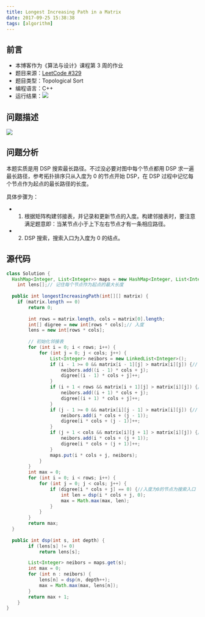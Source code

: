 ```yaml
---
title: Longest Increasing Path in a Matrix
date: 2017-09-25 15:38:38
tags: [algorithm]
---
```


## 前言

- 本博客作为《算法与设计》课程第 3 周的作业
- 题目来源：[LeetCode #329](https://leetcode.com/problems/longest-increasing-path-in-a-matrix)
- 题目类型：Topological Sort
- 编程语言：C++
- 运行结果：![](images/result.png)

## 问题描述

![](images/description.png)

## 问题分析

本题实质是用 DSP 搜索最长路径。不过没必要对图中每个节点都用 DSP 求一遍最长路径，参考拓扑排序只从入度为 0 的节点开始 DSP，在 DSP 过程中记忆每个节点作为起点的最长路径的长度。

具体步骤为：
  + 1. 根据矩阵构建邻接表，并记录和更新节点的入度。构建邻接表时，要注意满足题意即：当某节点小于上下左右节点才有一条相应路径。
  + 2. DSP 搜索，搜索入口为入度为 0 的结点。

## 源代码

```Java
class Solution {
  HashMap<Integer, List<Integer>> maps = new HashMap<Integer, List<Integer>>();// 有向图的邻接表
	int lens[];// 记住每个节点作为起点的最大长度
    
  public int longestIncreasingPath(int[][] matrix) {
    if (matrix.length == 0)
		return 0;
		
		int rows = matrix.length, cols = matrix[0].length;
		int[] digree = new int[rows * cols];// 入度
		lens = new int[rows * cols];
		
		// 初始化邻接表
		for (int i = 0; i < rows; i++) {
			for (int j = 0; j < cols; j++) {
				List<Integer> neibors = new LinkedList<Integer>();
				if (i - 1 >= 0 && matrix[i - 1][j] > matrix[i][j]) {// 上
					neibors.add((i - 1) * cols + j);
					digree[(i - 1) * cols + j]++;
				}
				if (i + 1 < rows && matrix[i + 1][j] > matrix[i][j]) {// 下
					neibors.add((i + 1) * cols + j);
					digree[(i + 1) * cols + j]++;
				}
				if (j - 1 >= 0 && matrix[i][j - 1] > matrix[i][j]) {// 左
					neibors.add(i * cols + (j - 1));
					digree[i * cols + (j - 1)]++;
				}
				if (j + 1 < cols && matrix[i][j + 1] > matrix[i][j]) {// 右
					neibors.add(i * cols + (j + 1));
					digree[i * cols + (j + 1)]++;
				}
				maps.put(i * cols + j, neibors);
			}
		}
		int max = 0;
		for (int i = 0; i < rows; i++) {
			for (int j = 0; j < cols; j++) {
				if (digree[i * cols + j] == 0) {//入度为0的节点为搜索入口
					int len = dsp(i * cols + j, 0);
					max = Math.max(max, len);
				}
			}
		}
		return max;
  }
    
  public int dsp(int s, int depth) {
		if (lens[s] != 0)
			return lens[s];

		List<Integer> neibors = maps.get(s);
		int max = 0;
		for (int n : neibors) {
			lens[n] = dsp(n, depth++);
			max = Math.max(max, lens[n]);
		}
		return max + 1;
	}
}
```
